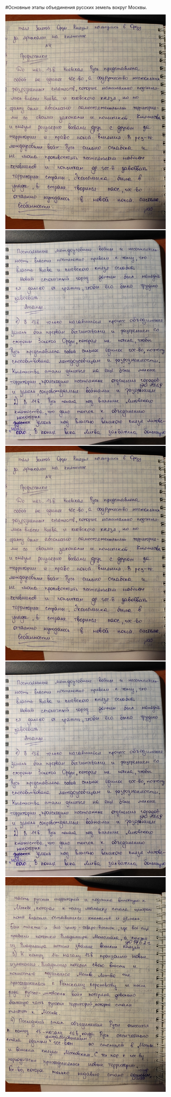 ﻿#Основные этапы объединения русских земель вокруг Москвы.

![](./1.jpg)
![](./2.jpg)
![](./3.jpg)
![](./4.jpg)
![](./5.jpg)
